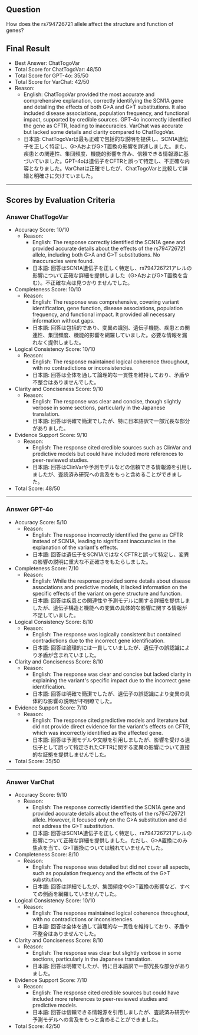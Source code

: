 ## Question

How does the rs794726721 allele affect the structure and function of genes?

## Final Result

- Best Answer: ChatTogoVar
- Total Score for ChatTogoVar: 48/50
- Total Score for GPT-4o: 35/50
- Total Score for VarChat: 42/50
- Reason:
  - English: ChatTogoVar provided the most accurate and comprehensive explanation, correctly identifying the SCN1A gene and detailing the effects of both G>A and G>T substitutions. It also included disease associations, population frequency, and functional impact, supported by credible sources. GPT-4o incorrectly identified the gene as CFTR, leading to inaccuracies. VarChat was accurate but lacked some details and clarity compared to ChatTogoVar.
  - 日本語: ChatTogoVarは最も正確で包括的な説明を提供し、SCN1A遺伝子を正しく特定し、G>AおよびG>T置換の影響を詳述しました。また、疾患との関連性、集団頻度、機能的影響を含み、信頼できる情報源に基づいていました。GPT-4oは遺伝子をCFTRと誤って特定し、不正確な内容となりました。VarChatは正確でしたが、ChatTogoVarと比較して詳細と明確さに欠けていました。

---

## Scores by Evaluation Criteria

### Answer ChatTogoVar
- Accuracy Score: 10/10
  - Reason: 
    - English: The response correctly identified the SCN1A gene and provided accurate details about the effects of the rs794726721 allele, including both G>A and G>T substitutions. No inaccuracies were found.
    - 日本語: 回答はSCN1A遺伝子を正しく特定し、rs794726721アレルの影響について正確な詳細を提供しました（G>AおよびG>T置換を含む）。不正確な点は見つかりませんでした。
- Completeness Score: 10/10
  - Reason: 
    - English: The response was comprehensive, covering variant identification, gene function, disease associations, population frequency, and functional impact. It provided all necessary information without gaps.
    - 日本語: 回答は包括的であり、変異の識別、遺伝子機能、疾患との関連性、集団頻度、機能的影響を網羅していました。必要な情報を漏れなく提供しました。
- Logical Consistency Score: 10/10
  - Reason: 
    - English: The response maintained logical coherence throughout, with no contradictions or inconsistencies.
    - 日本語: 回答は全体を通して論理的な一貫性を維持しており、矛盾や不整合はありませんでした。
- Clarity and Conciseness Score: 9/10
  - Reason: 
    - English: The response was clear and concise, though slightly verbose in some sections, particularly in the Japanese translation.
    - 日本語: 回答は明確で簡潔でしたが、特に日本語訳で一部冗長な部分がありました。
- Evidence Support Score: 9/10
  - Reason: 
    - English: The response cited credible sources such as ClinVar and predictive models but could have included more references to peer-reviewed studies.
    - 日本語: 回答はClinVarや予測モデルなどの信頼できる情報源を引用しましたが、査読済み研究への言及をもっと含めることができました。
- Total Score: 48/50

---

### Answer GPT-4o
- Accuracy Score: 5/10
  - Reason: 
    - English: The response incorrectly identified the gene as CFTR instead of SCN1A, leading to significant inaccuracies in the explanation of the variant's effects.
    - 日本語: 回答は遺伝子をSCN1AではなくCFTRと誤って特定し、変異の影響の説明に重大な不正確さをもたらしました。
- Completeness Score: 7/10
  - Reason: 
    - English: While the response provided some details about disease associations and predictive models, it lacked information on the specific effects of the variant on gene structure and function.
    - 日本語: 回答は疾患との関連性や予測モデルに関する詳細を提供しましたが、遺伝子構造と機能への変異の具体的な影響に関する情報が不足していました。
- Logical Consistency Score: 8/10
  - Reason: 
    - English: The response was logically consistent but contained contradictions due to the incorrect gene identification.
    - 日本語: 回答は論理的には一貫していましたが、遺伝子の誤認識により矛盾が含まれていました。
- Clarity and Conciseness Score: 8/10
  - Reason: 
    - English: The response was clear and concise but lacked clarity in explaining the variant's specific impact due to the incorrect gene identification.
    - 日本語: 回答は明確で簡潔でしたが、遺伝子の誤認識により変異の具体的な影響の説明が不明瞭でした。
- Evidence Support Score: 7/10
  - Reason: 
    - English: The response cited predictive models and literature but did not provide direct evidence for the variant's effects on CFTR, which was incorrectly identified as the affected gene.
    - 日本語: 回答は予測モデルや文献を引用しましたが、影響を受ける遺伝子として誤って特定されたCFTRに関する変異の影響について直接的な証拠を提供しませんでした。
- Total Score: 35/50

---

### Answer VarChat
- Accuracy Score: 9/10
  - Reason: 
    - English: The response correctly identified the SCN1A gene and provided accurate details about the effects of the rs794726721 allele. However, it focused only on the G>A substitution and did not address the G>T substitution.
    - 日本語: 回答はSCN1A遺伝子を正しく特定し、rs794726721アレルの影響について正確な詳細を提供しました。ただし、G>A置換にのみ焦点を当て、G>T置換については触れていませんでした。
- Completeness Score: 8/10
  - Reason: 
    - English: The response was detailed but did not cover all aspects, such as population frequency and the effects of the G>T substitution.
    - 日本語: 回答は詳細でしたが、集団頻度やG>T置換の影響など、すべての側面を網羅していませんでした。
- Logical Consistency Score: 10/10
  - Reason: 
    - English: The response maintained logical coherence throughout, with no contradictions or inconsistencies.
    - 日本語: 回答は全体を通して論理的な一貫性を維持しており、矛盾や不整合はありませんでした。
- Clarity and Conciseness Score: 8/10
  - Reason: 
    - English: The response was clear but slightly verbose in some sections, particularly in the Japanese translation.
    - 日本語: 回答は明確でしたが、特に日本語訳で一部冗長な部分がありました。
- Evidence Support Score: 7/10
  - Reason: 
    - English: The response cited credible sources but could have included more references to peer-reviewed studies and predictive models.
    - 日本語: 回答は信頼できる情報源を引用しましたが、査読済み研究や予測モデルへの言及をもっと含めることができました。
- Total Score: 42/50